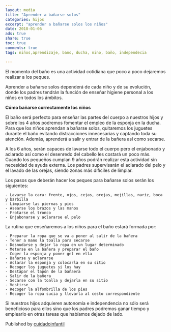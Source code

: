 ```yaml
---
layout: media
title: "Aprender a bañarse solos"
categories: hijos
excerpt: "aprender a bañarse solos los niños"
date: 2018-01-06
ads: true
share: true
toc: true
comments: true
tags: niños,aprendizaje, bano, ducha, nino, baño, independecia

---
```


El momento del baño es una actividad cotidiana que poco a poco dejaremos realizar a los peques.

Aprender a bañarse solos dependerá de cada niño y de su evolución, donde los padres tendrán la función de enseñar higiene personal a los niños en todos los ámbitos.


**Cómo bañarse correctamente los niños**

El baño será perfecto para enseñar las partes del cuerpo a nuestros hijos y sobre los 4 años podremos fomentar el empleo de la esponja en la ducha. Para que los niños aprendan a bañarse solos, quitaremos los juguetes durante el baño evitando distracciones innecesarias y captando toda su atención. Además, aprenderá a salir y entrar de la bañera así como secarse.

A los 6 años, serán capaces de lavarse todo el cuerpo pero el enjabonado y aclarado así como el desenredo del cabello les costará un poco más. Cuando los pequeños cumplan 9 años podrán realizar esta actividad sin necesidad de ayuda externa. Los padres supervisarán el aclarado del pelo y el lavado de las orejas, siendo zonas más difíciles de limpiar.

Los pasos que deberán hacer los peques para bañarse solos serán los siguientes:

    - Lavarse la cara: frente, ojos, cejas, orejas, mejillas, nariz, boca y barbilla
    - Limpiarse las piernas y pies
    - Asearse los brazos y las manos
    - Frotarse el tronco
    - Enjabonarse y aclararse el pelo

La rutina que enseñaremos a los niños para el baño estará formada por:

    - Preparar la ropa que se va a poner al salir de la bañera
    - Tener a mano la toalla para secarse
    - Desnudarse y dejar la ropa en un lugar determinado
    - Meterse en la bañera y preparar el baño
    - Coger la esponja y poner gel en ella
    - Bañarse y aclararse
    - Aclarar la esponja y colocarla en su sitio
    - Recoger los juguetes si los hay
    - Destapar el tapón de la bañaera
    - Salir de la bañera
    - Secarse con la toalla y dejarla en su sitio
    - Vestirse
    - Recoger la alfombrilla de los pies
    - Recoger la ropa sucia y llevarla al cesto correspondiente

Si nuestros hijos adquieren autonomía e independencia no sólo será beneficioso para ellos sino que los padres podremos ganar tiempo y emplearlo en otras tareas que habíamos dejado de lado.

Published by [cuidadoinfantil](https://aprender.cuidadoinfantil.com/aprender-a-banarse-solos-los-ninos.htmlrende.htm)
